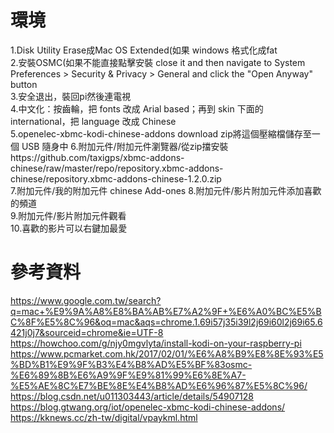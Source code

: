 # 環境  
1.Disk Utility Erase成Mac OS Extended(如果 windows 格式化成fat   
2.安裝OSMC(如果不能直接點擊安裝 close it and then navigate to System Preferences > Security & Privacy > General and click the "Open Anyway" button  
3.安全退出，裝回pi然後連電視  
4.中文化：按齒輪，把 fonts 改成 Arial based；再到 skin 下面的 international，把 language 改成 Chinese  
5.openelec-xbmc-kodi-chinese-addons download zip將這個壓縮檔儲存至一個 USB 隨身中
6.附加元件/附加元件瀏覽器/從zip擋安裝https://github.com/taxigps/xbmc-addons-chinese/raw/master/repo/repository.xbmc-addons-chinese/repository.xbmc-addons-chinese-1.2.0.zip  
7.附加元件/我的附加元件 chinese Add-ones
8.附加元件/影片附加元件添加喜歡的頻道  
9.附加元件/影片附加元件觀看  
10.喜歡的影片可以右鍵加最愛  


# 參考資料
https://www.google.com.tw/search?q=mac+%E9%9A%A8%E8%BA%AB%E7%A2%9F+%E6%A0%BC%E5%BC%8F%E5%8C%96&oq=mac&aqs=chrome.1.69i57j35i39l2j69i60l2j69i65.6421j0j7&sourceid=chrome&ie=UTF-8  
https://howchoo.com/g/njy0mgvlyta/install-kodi-on-your-raspberry-pi  
https://www.pcmarket.com.hk/2017/02/01/%E6%A8%B9%E8%8E%93%E5%BD%B1%E9%9F%B3%E4%B8%AD%E5%BF%83osmc-%E6%89%8B%E6%A9%9F%E9%81%99%E6%8E%A7-%E5%AE%8C%E7%BE%8E%E4%B8%AD%E6%96%87%E5%8C%96/  
https://blog.csdn.net/u011303443/article/details/54907128  
https://blog.gtwang.org/iot/openelec-xbmc-kodi-chinese-addons/  
https://kknews.cc/zh-tw/digital/vpaykml.html  

